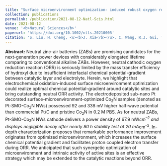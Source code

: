 ```yaml
---
title: "Surface microenvironment optimization- induced robust oxygen reduction for neutral zinc-air batteries"
collection: publications
permalink: /publication/2021-08-12-Natl-Scis.html
date: 2021-08-12
venue: '<b>Natural Sciences</b>'
paperurl: 'https://doi.org/10.1002/ntls.20210005'
citation: 'S. Liu, H. Cheng, <u><b>J. Xia</b></u>, C. Wang, R.J. Gui, T.P. Zhou, H.F. Liu, J. Peng, N. Zhang, W.J. Wang, W.S. Chu, H.A. Wu, C.Z. Wu*, Y. Xie*, Surface microenvironment optimization- induced robust oxygen reduction for neutral zinc-air batteries. <i>Natural Sciences</i>, 2021, XX(XX): 210005.'
---
```


**Abstract:** Neutral zinc-air batteries (ZABs) are promising candidates for the next-generation power devices with considerably elongated lifetime comparing to conventional alkaline ZABs. However, neutral cathodic oxygen reduction reaction (ORR) is seriously limited by the mass transfer efficiency of hydroxyl due to insufficient interfacial chemical potential-gradient between catalytic layer and electrolyte. Herein, we highlight that electrochemical oxidation-induced surface microenvironment optimization could realize optimal chemical potential-gradient around catalytic sites and bring outstanding neutral ORR activity. The electrodeposited sub-nano Pt decorated surface-microenvironment-optimized Co<sub>2</sub>N samples (denoted as Pt-SMO-Co<sub>2</sub>N NWs) possessed 92 and 338 mV higher half-wave potential than commercial Pt/C and pristine Co<sub>2</sub>N in 0.2 M PBS. As for neutral ZABs, Pt-SMO-Co<sub>2</sub>N NWs cathode delivers a power density of 67.9 mW*cm<sup>–2</sup> and displays negligible decay after nearly 80 h stability test at 20 mA*cm<sup>–2</sup>. In-depth characterization proposes that remarkable performance improvement originates from optimized microenvironment, which increases the surface chemical potential gradient and facilitates proton coupled electron transfer during ORR. We anticipated that such synergetic optimization of microenvironment and intrinsic activity of active sites is an effective strategy which may be extended to the catalytic reactions beyond ORR.
